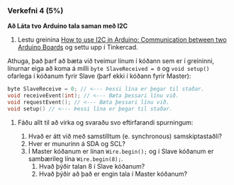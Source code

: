 ### Verkefni 4 (5%)
**Að Láta tvo Arduino tala saman með I2C**
 
1. Lestu greinina [How to use I2C in Arduino: Communication between two Arduino Boards](https://circuitdigest.com/microcontroller-projects/arduino-i2c-tutorial-communication-between-two-arduino) og settu upp í Tinkercad.

Athuga, það þarf að bæta við tveimur línum í kóðann sem er í greininni, línurnar eiga að koma á milli `byte SlaveReceived = 0` og `void setup()` ofarlega í kóðanum fyrir Slave (þarf ekki í kóðann fyrir Master):

  ```c
  byte SlaveReceive = 0; // <--- Þessi lína er þegar til staðar.
  void receiveEvent(int); // <--- Bæta þessari línu við.
  void requestEvent(); // <--- Bæta þessari línu við.
  void setup() // <--- Þessi lína er þegar til staðar.
  ```

1. Fáðu allt til að virka og svaraðu svo eftirfarandi spurningum:
 
   1. Hvað er átt við með samstilltum (e. synchronous) samskiptastaðli?
   2. Hver er munurinn á SDA og SCL?
   3. Í Master kóðanum er línan `Wire.begin();` og í Slave kóðanum er sambærileg lína `Wire.begin(8);`.
      1. Hvað þýðir talan 8 í Slave kóðanum?
      2. Hvað þýðir að það er engin tala í Master kóðanum?
